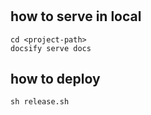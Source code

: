 #

## how to serve in local

```shell
cd <project-path>
docsify serve docs
```

## how to deploy

```shell
sh release.sh
```
